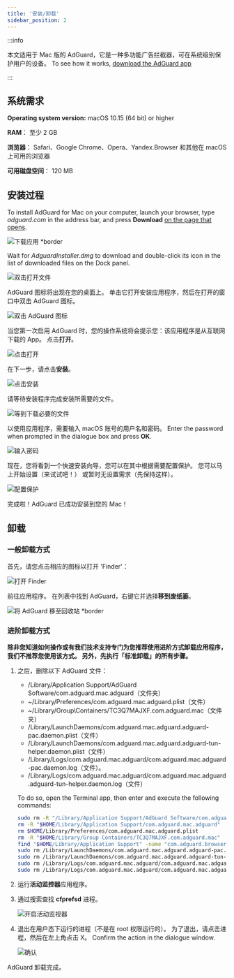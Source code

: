 ```yaml
---
title: '安装/卸载'
sidebar_position: 2
---
```


:::info

本文适用于 Mac 版的 AdGuard，它是一种多功能广告拦截器，可在系统级别保护用户的设备。 To see how it works, [download the AdGuard app](https://agrd.io/download-kb-adblock)

:::

## 系统需求

**Operating system version:** macOS 10.15 (64 bit) or higher

**RAM**： 至少 2 GB

**浏览器**： Safari、Google Chrome、Opera、Yandex.Browser 和其他在 macOS 上可用的浏览器

**可用磁盘空间**： 120 MB

## 安装过程

To install AdGuard for Mac on your computer, launch your browser, type *adguard.com* in the address bar, and press **Download** [on the page that opens](https://adguard.com/download.html?auto=1).

![下载应用 *border](https://cdn.adtidy.org/content/kb/ad_blocker/mac/1.jpg)

Wait for *AdguardInstaller.dmg* to download and double-click its icon in the list of downloaded files on the Dock panel.

![双击打开文件](https://cdn.adtidy.org/content/kb/ad_blocker/mac/installation_open_the_file.jpg)

AdGuard 图标将出现在您的桌面上。 单击它打开安装应用程序，然后在打开的窗口中双击 AdGuard 图标。

![双击 AdGuard 图标](https://cdn.adtidy.org/content/kb/ad_blocker/mac/3.jpg)

当您第一次启用 AdGuard 时，您的操作系统将会提示您：该应用程序是从互联网下载的 App。 点击**打开**。

![点击打开](https://cdn.adtidy.org/content/kb/ad_blocker/mac/4.jpg)

在下一步，请点击**安装**。

![点击安装](https://cdn.adtidy.org/public/Adguard/kb/installation/Mac/en/5.png)

请等待安装程序完成安装所需要的文件。

![等到下载必要的文件](https://cdn.adtidy.org/content/kb/ad_blocker/mac/6.jpg)

以使用应用程序，需要输入 macOS 账号的用户名和密码。 Enter the password when prompted in the dialogue box and press **OK**.

![输入密码](https://cdn.adtidy.org/content/kb/ad_blocker/mac/7.jpg)

现在，您将看到一个快速安装向导，您可以在其中根据需要配置保护。 您可以马上开始设置（来试试吧！） 或暂时无设置需求（先保持这样）。

![配置保护](https://cdn.adtidy.org/content/kb/ad_blocker/mac/installation-wizard.jpg)

完成啦！AdGuard 已成功安装到您的 Mac！

## 卸载

### 一般卸载方式

首先，请您点击相应的图标以打开 'Finder'：

![打开 Finder](https://cdn.adtidy.org/public/Adguard/En/Articles/howtodelete/finder.png)

前往应用程序。 在列表中找到 AdGuard，右键它并选择**移到废纸篓**。

![将 AdGuard 移至回收站 *border](https://cdn.adtidy.org/content/kb/ad_blocker/mac/11.jpg)

### 进阶卸载方式

**除非您知道如何操作或有我们技术支持专门为您推荐使用进阶方式卸载应用程序，我们不推荐您使用该方式。 另外，先执行「标准卸载」的所有步骤。**

1. 之后，删除以下 AdGuard 文件：
    - /Library/Application Support/AdGuard Software/com.adguard.mac.adguard（文件夹）
    - ~/Library/Preferences/com.adguard.mac.adguard.plist（文件）
    - ~/Library/Group\Containers/TC3Q7MAJXF.com.adguard.mac（文件夹）
    - /Library/LaunchDaemons/com.adguard.mac.adguard.adguard-pac.daemon.plist（文件）
    - /Library/LaunchDaemons/com.adguard.mac.adguard.adguard-tun-helper.daemon.plist（文件）
    - /Library/Logs/com.adguard.mac.adguard/com.adguard.mac.adguard-pac.daemon.log（文件）。
    - /Library/Logs/com.adguard.mac.adguard/com.adguard.mac.adguard.adguard-tun-helper.daemon.log（文件）

    To do so, open the Terminal app, then enter and execute the following commands:

    ```bash
    sudo rm -R "/Library/Application Support/AdGuard Software/com.adguard.mac.adguard"
    rm -R "$HOME/Library/Application Support/com.adguard.mac.adguard"
    rm $HOME/Library/Preferences/com.adguard.mac.adguard.plist
    rm -R "$HOME/Library/Group Containers/TC3Q7MAJXF.com.adguard.mac"
    find "$HOME/Library/Application Support" -name "com.adguard.browser_extension_host.nm.json" -delete
    sudo rm /Library/LaunchDaemons/com.adguard.mac.adguard.adguard-pac.daemon.plist
    sudo rm /Library/LaunchDaemons/com.adguard.mac.adguard.adguard-tun-helper.daemon.plist
    sudo rm /Library/Logs/com.adguard.mac.adguard/com.adguard.mac.adguard.adguard-pac.daemon.log
    sudo rm /Library/Logs/com.adguard.mac.adguard/com.adguard.mac.adguard.adguard-tun-helper.daemon.log
    ```

1. 运行**活动监控器**应用程序。
1. 通过搜索查找 **cfprefsd** 进程。

    ![开启活动监视器](https://cdn.adtidy.org/content/kb/ad_blocker/mac/22.jpg)

1. 退出在用户态下运行的进程（不是在 root 权限运行的）。 为了退出，请点击进程，然后在左上角点击 X。 Confirm the action in the dialogue window.

    ![确认](https://cdn.adtidy.org/content/kb/ad_blocker/mac/33.jpg)

AdGuard 卸载完成。
